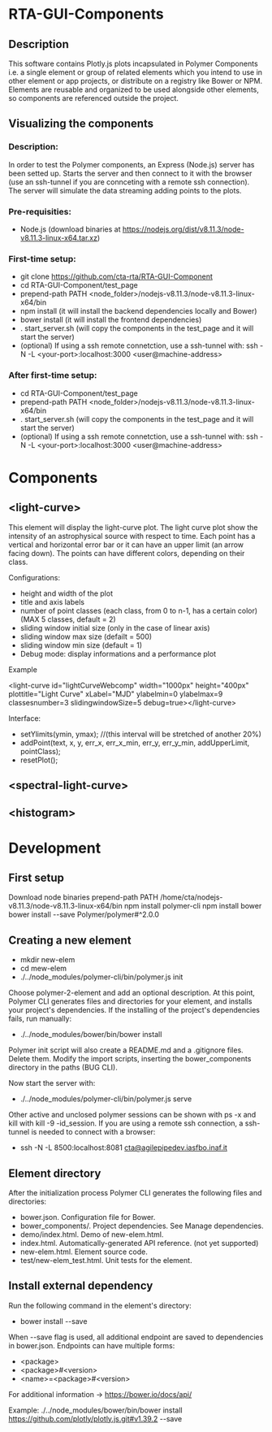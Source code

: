 # RTA-GUI-Components


## Description
This software contains Plotly.js plots incapsulated in Polymer Components i.e. a single element or group of related elements which you intend to use in other element or app projects, or distribute on a registry like Bower or NPM. Elements are reusable and organized to be used alongside other elements, so components are referenced outside the project.


## Visualizing the components

### Description:
In order to test the Polymer components, an Express (Node.js) server has been setted up. Starts the server and then connect to it with the browser (use an ssh-tunnel if you are connceting with a remote ssh connection). The server will simulate the data streaming adding points to the plots.

### Pre-requisities:
* Node.js (download binaries at https://nodejs.org/dist/v8.11.3/node-v8.11.3-linux-x64.tar.xz)

### First-time setup:
* git clone https://github.com/cta-rta/RTA-GUI-Component
* cd RTA-GUI-Component/test_page
* prepend-path PATH \<node_folder\>/nodejs-v8.11.3/node-v8.11.3-linux-x64/bin
* npm install (it will install the backend dependencies locally and Bower)
* bower install (it will install the frontend dependencies)
* . start_server.sh (will copy the components in the test_page and it will start the server)
* (optional) If using a ssh remote connetction, use a ssh-tunnel with:  ssh -N -L \<your-port\>:localhost:3000 \<user@machine-address\>

### After first-time setup:
* cd RTA-GUI-Component/test_page
* prepend-path PATH \<node_folder\>/nodejs-v8.11.3/node-v8.11.3-linux-x64/bin
* . start_server.sh (will copy the components in the test_page and it will start the server)
* (optional) If using a ssh remote connetction, use a ssh-tunnel with:  ssh -N -L \<your-port\>:localhost:3000 \<user@machine-address\>

# Components

## \<light-curve\>

This element will display the light-curve plot. The light curve plot show the intensity of an astrophysical source with respect to time. Each point has a vertical and horizontal error bar or it can have an upper limit (an arrow facing down). The points can have different colors, depending on their class.

Configurations:
* height and width of the plot
* title and axis labels
* number of point classes (each class, from 0 to n-1, has a certain color) (MAX 5 classes, default = 2)
* sliding window initial size (only in the case of linear axis)
* sliding window max size (defailt = 500)
* sliding window min size (default = 1)
* Debug mode: display informations and a performance plot

Example

\<light-curve id="lightCurveWebcomp" width="1000px" height="400px" plottitle="Light Curve" xLabel="MJD" ylabelmin=0 ylabelmax=9 classesnumber=3 slidingwindowSize=5 debug=true\>\<\/light-curve\>

Interface:
* setYlimits(ymin, ymax); //(this interval will be stretched of another 20%)
* addPoint(text, x, y, err_x, err_x_min, err_y, err_y_min, addUpperLimit, pointClass);
* resetPlot();



## \<spectral-light-curve\>


## \<histogram\>


# Development

## First setup
Download node binaries
prepend-path PATH /home/cta/nodejs-v8.11.3/node-v8.11.3-linux-x64/bin
npm install polymer-cli
npm install bower
bower install --save Polymer/polymer#^2.0.0

## Creating a new element

* mkdir new-elem
* cd mew-elem
* ./../node_modules/polymer-cli/bin/polymer.js init

Choose polymer-2-element and add an optional description. At this point, Polymer CLI generates files and directories for your element, and installs your project's dependencies. If the installing of the project's dependencies fails, run manually:

* ./../node_modules/bower/bin/bower install

Polymer init script will also create a README.md and a .gitignore files. Delete them. Modify the import scripts, inserting the bower_components directory in the paths (BUG CLI).

Now start the server with:

* ./../node_modules/polymer-cli/bin/polymer.js serve

Other active and unclosed polymer sessions can be shown with ps -x and kill with kill -9 -id_session.
If you are using a remote ssh connection, a ssh-tunnel is needed to connect with a browser:

* ssh -N -L 8500:localhost:8081 cta@agilepipedev.iasfbo.inaf.it


## Element directory
After the initialization process Polymer CLI generates the following files and directories:

* bower.json. Configuration file for Bower.
* bower_components/. Project dependencies. See Manage dependencies.
* demo/index.html. Demo of new-elem.html.
* index.html. Automatically-generated API reference. (not yet supported)
* new-elem.html. Element source code.
* test/new-elem_test.html. Unit tests for the element.

## Install external dependency
Run the following command in the element's directory:

* bower install <endpoint> --save

When --save flag is used, all additional endpoint are saved to dependencies in bower.json.
Endpoints can have multiple forms:

* \<package\>
* \<package\>#\<version\>
* \<name\>=\<package\>#\<version\>

For additional information -> https://bower.io/docs/api/

Example:
  ./../node_modules/bower/bin/bower install https://github.com/plotly/plotly.js.git#v1.39.2 --save
